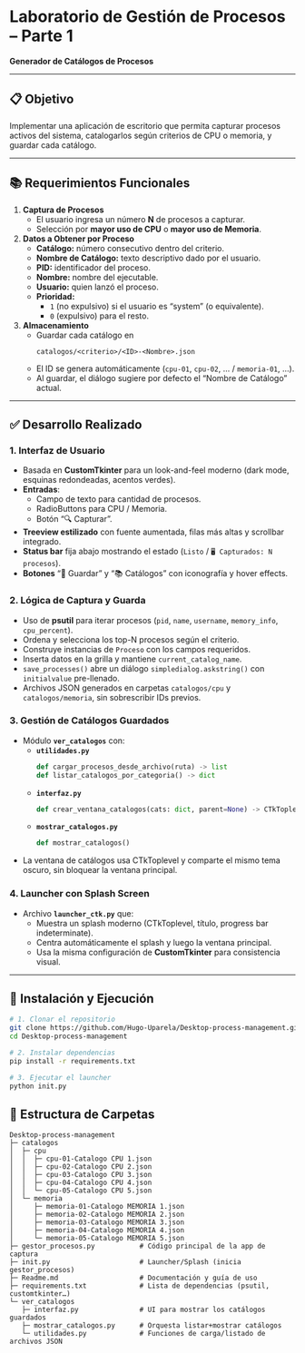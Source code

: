 # Laboratorio de Gestión de Procesos – Parte 1  
**Generador de Catálogos de Procesos**

---

## 📋 Objetivo  
Implementar una aplicación de escritorio que permita capturar procesos activos del sistema, catalogarlos según criterios de CPU o memoria, y guardar cada catálogo.

---

## 📚 Requerimientos Funcionales  
1. **Captura de Procesos**  
   - El usuario ingresa un número **N** de procesos a capturar.  
   - Selección por **mayor uso de CPU** o **mayor uso de Memoria**.  
2. **Datos a Obtener por Proceso**  
   - **Catálogo:** número consecutivo dentro del criterio.  
   - **Nombre de Catálogo:** texto descriptivo dado por el usuario.  
   - **PID:** identificador del proceso.  
   - **Nombre:** nombre del ejecutable.  
   - **Usuario:** quien lanzó el proceso.  
   - **Prioridad:**  
     - `1` (no expulsivo) si el usuario es “system” (o equivalente).  
     - `0` (expulsivo) para el resto.  
3. **Almacenamiento**  
   - Guardar cada catálogo en  
     ```
     catalogos/<criterio>/<ID>-<Nombre>.json
     ```
   - El ID se genera automáticamente (`cpu-01`, `cpu-02`, … / `memoria-01`, …).  
   - Al guardar, el diálogo sugiere por defecto el “Nombre de Catálogo” actual.

---

## ✅ Desarrollo Realizado

### 1. Interfaz de Usuario  
- Basada en **CustomTkinter** para un look-and-feel moderno (dark mode, esquinas redondeadas, acentos verdes).  
- **Entradas**:  
  - Campo de texto para cantidad de procesos.  
  - RadioButtons para CPU / Memoria.  
  - Botón “🔍 Capturar”.  
- **Treeview estilizado** con fuente aumentada, filas más altas y scrollbar integrado.  
- **Status bar** fija abajo mostrando el estado (`Listo` / `🖥️ Capturados: N procesos`).  
- **Botones** “💾 Guardar” y “📚 Catálogos” con iconografía y hover effects.

### 2. Lógica de Captura y Guarda  
- Uso de **psutil** para iterar procesos (`pid`, `name`, `username`, `memory_info`, `cpu_percent`).  
- Ordena y selecciona los top-N procesos según el criterio.  
- Construye instancias de `Proceso` con los campos requeridos.  
- Inserta datos en la grilla y mantiene `current_catalog_name`.  
- `save_processes()` abre un diálogo `simpledialog.askstring()` con `initialvalue` pre-llenado.  
- Archivos JSON generados en carpetas `catalogos/cpu` y `catalogos/memoria`, sin sobrescribir IDs previos.

### 3. Gestión de Catálogos Guardados  
- Módulo **`ver_catalogos`** con:  
  - **`utilidades.py`**  
    ```python
    def cargar_procesos_desde_archivo(ruta) -> list
    def listar_catalogos_por_categoria() -> dict
    ```  
  - **`interfaz.py`**  
    ```python
    def crear_ventana_catalogos(cats: dict, parent=None) -> CTkToplevel
    ```  
  - **`mostrar_catalogos.py`**  
    ```python
    def mostrar_catalogos()
    ```  
- La ventana de catálogos usa CTkToplevel y comparte el mismo tema oscuro, sin bloquear la ventana principal.

### 4. Launcher con Splash Screen  
- Archivo **`launcher_ctk.py`** que:  
  - Muestra un splash moderno (CTkToplevel, título, progress bar indeterminate).  
  - Centra automáticamente el splash y luego la ventana principal.  
  - Usa la misma configuración de **CustomTkinter** para consistencia visual.

---

## 🚀 Instalación y Ejecución

```bash
# 1. Clonar el repositorio
git clone https://github.com/Hugo-Uparela/Desktop-process-management.git
cd Desktop-process-management

# 2. Instalar dependencias
pip install -r requirements.txt

# 3. Ejecutar el launcher
python init.py

```

## 📂 Estructura de Carpetas
```
Desktop-process-management
├─ catalogos
│  ├─ cpu
│  │  ├─ cpu-01-Catalogo CPU 1.json
│  │  ├─ cpu-02-Catalogo CPU 2.json
│  │  ├─ cpu-03-Catalogo CPU 3.json
│  │  ├─ cpu-04-Catalogo CPU 4.json
│  │  └─ cpu-05-Catalogo CPU 5.json
│  └─ memoria
│     ├─ memoria-01-Catalogo MEMORIA 1.json
│     ├─ memoria-02-Catalogo MEMORIA 2.json
│     ├─ memoria-03-Catalogo MEMORIA 3.json
│     ├─ memoria-04-Catalogo MEMORIA 4.json
│     └─ memoria-05-Catalogo MEMORIA 5.json
├─ gestor_procesos.py           # Código principal de la app de captura
├─ init.py                      # Launcher/Splash (inicia gestor_procesos)
├─ Readme.md                    # Documentación y guía de uso
├─ requirements.txt             # Lista de dependencias (psutil, customtkinter…)
└─ ver_catalogos
   ├─ interfaz.py               # UI para mostrar los catálogos guardados
   ├─ mostrar_catalogos.py      # Orquesta listar+mostrar catálogos
   └─ utilidades.py             # Funciones de carga/listado de archivos JSON
